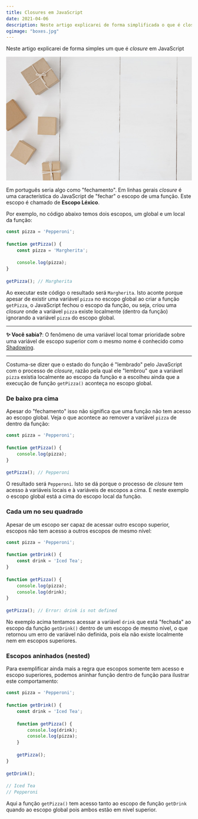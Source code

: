 ```yaml
---
title: Closures em JavaScript
date: 2021-04-06
description: Neste artigo explicarei de forma simplificada o que é closure em JavaScript
ogimage: "boxes.jpg"
---
```


Neste artigo explicarei de forma simples um que é _closure_ em JavaScript

![Boxes](boxes.jpg)

Em português seria algo como "fechamento". Em linhas gerais _closure_ é uma característica do JavaScript de "fechar" o escopo de uma função. Este escopo é chamado de **Escopo Léxico**.

Por exemplo, no código abaixo temos dois escopos, um global e um local da função:

```js
const pizza = 'Pepperoni';

function getPizza() {
    const pizza = 'Margherita';

    console.log(pizza);
}

getPizza(); // Margherita

```

Ao executar este código o resultado será `Margherita`. Isto aconte porque apesar de existir uma variável `pizza` no escopo global ao criar a função `getPizza`, o JavaScript fechou o escopo da função, ou seja, criou uma _closure_ onde a variável `pizza` existe localmente (dentro da função) ignorando a variável `pizza` do escopo global.

---

**✨ Você sabia?**: O fenômeno de uma variável local tomar prioridade sobre uma variável de escopo superior com o mesmo nome é conhecido como [Shadowing](https://en.wikipedia.org/wiki/Variable_shadowing).

---

Costuma-se dizer que o estado do função é "lembrado" pelo JavaScript com o processo de _closure_, razão pela qual ele "lembrou" que a variável `pizza` existia localmente ao escopo da função e a escolheu ainda que a execução de função `getPizza()` aconteça no escopo global.


### De baixo pra cima

Apesar do "fechamento" isso não significa que uma função não tem acesso ao escopo global. Veja o que acontece ao remover a variável `pizza` de dentro da função:

```js
const pizza = 'Pepperoni';

function getPizza() {
    console.log(pizza);
}

getPizza(); // Pepperoni
```

O resultado será `Pepperoni`. Isto se dá porque o processo de _closure_ tem acesso à variáveis locais e à variáveis de escopos a cima. E neste exemplo o escopo global está a cima do escopo local da função.

### Cada um no seu quadrado

Apesar de um escopo ser capaz de acessar outro escopo superior, escopos não tem acesso a outros escopos de mesmo nível:


```js
const pizza = 'Pepperoni';

function getDrink() {
    const drink = 'Iced Tea';
}

function getPizza() {
    console.log(pizza);
    console.log(drink);
}

getPizza(); // Error: drink is not defined
```

No exemplo acima tentamos acessar a variável `drink` que está "fechada" ao escopo da função `getDrink()` dentro de um escopo de mesmo nível, o que retornou um erro de variável não definida, pois ela não existe localmente nem em escopos superiores.

### Escopos aninhados (nested)

Para exemplificar ainda mais a regra que escopos somente tem acesso e escopo superiores, podemos aninhar função dentro de função para ilustrar este comportamento:

```js
const pizza = 'Pepperoni';

function getDrink() {
    const drink = 'Iced Tea';
    
    function getPizza() {
        console.log(drink);
        console.log(pizza);
    }

    getPizza();
}

getDrink();

// Iced Tea
// Pepperoni
```

Aqui a função `getPizza()` tem acesso tanto ao escopo de função `getDrink` quando ao escopo global pois ambos estão em nível superior. 